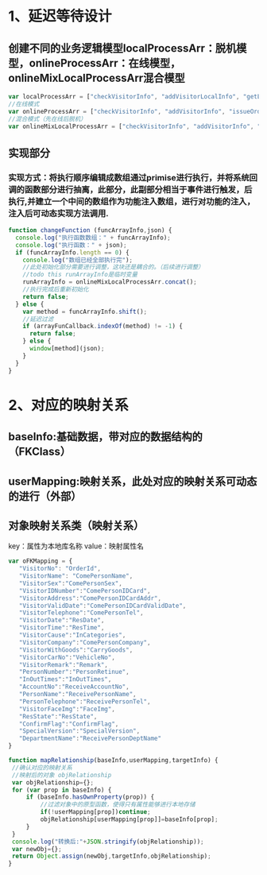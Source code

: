 # 1、延迟等待设计

## 创建不同的业务逻辑模型<strong>localProcessArr</strong>：脱机模型，onlineProcessArr：在线模型，onlineMixLocalProcessArr混合模型
```javascript
var localProcessArr = ["checkVisitorInfo", "addVisitorLocalInfo", "getLocalFKInfo", "printVisitor", "clearVisitorInfo"];
//在线模式
var onlineProcessArr = ["checkVisitorInfo", "addVisitorInfo", "issueOrderPrintReceipt", "printVisitor", "clearVisitorInfo"];
//混合模式（先在线后脱机）
var onlineMixLocalProcessArr = ["checkVisitorInfo", "addVisitorInfo", "issueOrderPrintReceipt","addVisitorLocalInfo", "getLocalFKInfo", "printVisitor", "clearVisitorInfo"];
```
## 实现部分
### 实现方式：将执行顺序编辑成数组通过primise进行执行，并将系统回调的函数部分进行抽离，此部分，此副部分相当于事件进行触发，后执行,并建立一个中间的数组作为功能注入数组，进行对功能的注入，注入后可动态实现方法调用.

```javascript
function changeFunction (funcArrayInfo,json) {
  console.log("执行函数数组：" + funcArrayInfo);
  console.log("执行函数：" + json);
  if (funcArrayInfo.length == 0) {
    console.log("数组已经全部执行完");
    //此处初始化部分需要进行调整，这块还是耦合的。（后续进行调整）
    //todo this runArrayInfo是临时变量
    runArrayInfo = onlineMixLocalProcessArr.concat();
    //执行完成后重新初始化
    return false;
  } else {
    var method = funcArrayInfo.shift();
    //延迟过滤
    if (arrayFunCallback.indexOf(method) != -1) {
      return false;
    } else {
      window[method](json);
    }
  }
}
```

# 2、对应的映射关系
## baseInfo:基础数据，带对应的数据结构的（FKClass）

## userMapping:映射关系，此处对应的映射关系可动态的进行（外部）

## 对象映射关系类（映射关系）
key：属性为本地库名称
value：映射属性名

 ```javascript
var oFKMapping = {
    "VisitorNo": "OrderId",
    "VisitorName": "ComePersonName",
    "VisitorSex":"ComePersonSex",
    "VisitorIDNumber":"ComePersonIDCard",
    "VisitorAddress":"ComePersonIDCardAddr",
    "VisitorValidDate":"ComePersonIDCardValidDate",
    "VisitorTelephone":"ComePersonTel",
    "VisitorDate":"ResDate",
    "VisitorTime":"ResTime",
    "VisitorCause":"InCategories",
    "VisitorCompany":"ComePersonCompany",
    "VisitorWithGoods":"CarryGoods",
    "VisitorCarNo":"VehicleNo",
    "VisitorRemark":"Remark",
    "PersonNumber":"PersonRetinue",
    "InOutTimes":"InOutTimes",
    "AccountNo":"ReceiveAccountNo",
    "PersonName":"ReceivePersonName",
    "PersonTelephone":"ReceivePersonTel",
    "VisitorFaceImg":"FaceImg",
    "ResState":"ResState",
    "ConfirmFlag":"ConfirmFlag",
    "SpecialVersion":"SpecialVersion",
    "DepartmentName":"ReceivePersonDeptName"
}
 ```
 ```javascript
 function mapRelationship(baseInfo,userMapping,targetInfo) {
  //确认对应的映射关系
  //映射后的对象 objRelationship
  var objRelationship={};
  for (var prop in baseInfo) {
      if (baseInfo.hasOwnProperty(prop)) {
          //过滤对象中的原型函数，使得只有属性能够进行本地存储
          if(!userMapping[prop])continue;
          objRelationship[userMapping[prop]]=baseInfo[prop];
      }
  }
  console.log("转换后:"+JSON.stringify(objRelationship));
  var newObj={};
  return Object.assign(newObj,targetInfo,objRelationship);
}
 ```